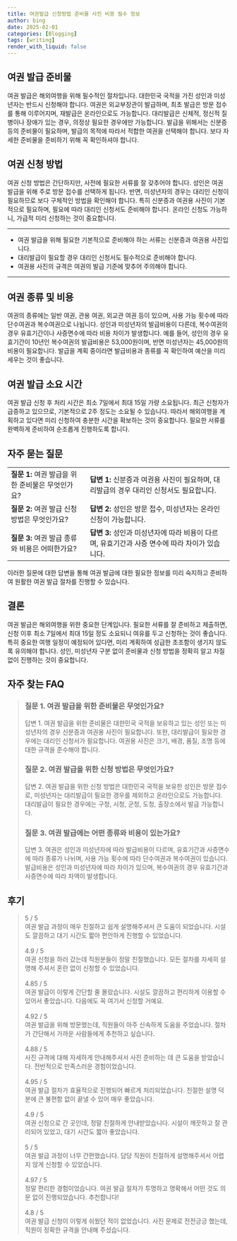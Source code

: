 ```yaml
---
title: 여권발급 신청방법 준비물 사진 비용 필수 정보
author: bing
date: 2025-02-01
categories: [Blogging]
tags: [writing]
render_with_liquid: false
---
```



<h2 id='여권_발급_준비물'>여권 발급 준비물</h2>

<p>여권 발급은 해외여행을 위해 필수적인 절차입니다. 대한민국 국적을 가진 성인과 미성년자는 반드시 신청해야 합니다. 여권은 외교부장관이 발급하며, 최초 발급은 방문 접수를 통해 이루어지며, 재발급은 온라인으로도 가능합니다. 대리발급은 신체적, 정신적 질병이나 장애가 있는 경우, 의정상 필요한 경우에만 가능합니다. 발급을 위해서는 신분증 등의 준비물이 필요하며, 발급의 목적에 따라서 적합한 여권을 선택해야 합니다. 보다 자세한 준비물을 준비하기 위해 꼭 확인하셔야 합니다.</p>

<h2 id='여권_신청_방법'>여권 신청 방법</h2>

<p>여권 신청 방법은 간단하지만, 사전에 필요한 서류를 잘 갖추어야 합니다. 성인은 여권 발급을 위해 주로 방문 접수를 선택하게 됩니다. 반면, 미성년자의 경우는 대리인 신청이 필요하므로 보다 구체적인 방법을 확인해야 합니다. 특히 신분증과 여권용 사진이 기본적으로 필요하며, 필요에 따라 대리인 신청서도 준비해야 합니다. 온라인 신청도 가능하니, 가급적 미리 신청하는 것이 중요합니다.</p>

<hr />

<ul>
    <li>여권 발급을 위해 필요한 기본적으로 준비해야 하는 서류는 신분증과 여권용 사진입니다.</li>
    <li>대리발급이 필요할 경우 대리인 신청서도 필수적으로 준비해야 합니다.</li>
    <li>여권용 사진의 규격은 여권의 발급 기준에 맞추어 주의해야 합니다.</li>
</ul>

<hr />

<h2 id='여권_종류_및_비용'>여권 종류 및 비용</h2>

<p>여권의 종류에는 일반 여권, 관용 여권, 외교관 여권 등이 있으며, 사용 가능 횟수에 따라 단수여권과 복수여권으로 나뉩니다. 성인과 미성년자의 발급비용이 다른데, 복수여권의 경우 유효기간이나 사증면수에 따라 비용 차이가 발생합니다. 예를 들어, 성인의 경우 유효기간이 10년인 복수여권의 발급비용은 53,000원이며, 반면 미성년자는 45,000원의 비용이 필요합니다. 발급을 계획 중이라면 발급비용과 종류를 꼭 확인하여 예산을 미리 세우는 것이 좋습니다.</p>

<h2 id='여권_발급_소요시간'>여권 발급 소요 시간</h2>

<p>여권 발급 신청 후 처리 시간은 최소 7일에서 최대 15일 가량 소요됩니다. 최근 신청자가 급증하고 있으므로, 기본적으로 2주 정도는 소요될 수 있습니다. 따라서 해외여행을 계획하고 있다면 미리 신청하여 충분한 시간을 확보하는 것이 중요합니다. 필요한 서류를 완벽하게 준비하여 순조롭게 진행하도록 합니다.</p>

<h2 id='자주_묻는_질문'>자주 묻는 질문</h2>

<table>
    <tr>
        <td><b>질문 1:</b> 여권 발급을 위한 준비물은 무엇인가요?</td>
        <td><b>답변 1:</b> 신분증과 여권용 사진이 필요하며, 대리발급의 경우 대리인 신청서도 필요합니다.</td>
    </tr>
    <tr>
        <td><b>질문 2:</b> 여권 발급 신청 방법은 무엇인가요?</td>
        <td><b>답변 2:</b> 성인은 방문 접수, 미성년자는 온라인 신청이 가능합니다.</td>
    </tr>
    <tr>
        <td><b>질문 3:</b> 여권 발급 종류와 비용은 어떠한가요?</td>
        <td><b>답변 3:</b> 성인과 미성년자에 따라 비용이 다르며, 유효기간과 사증 면수에 따라 차이가 있습니다.</td>
    </tr>
</table>

<p>이러한 질문에 대한 답변을 통해 여권 발급에 대한 필요한 정보를 미리 숙지하고 준비하여 원활한 여권 발급 절차를 진행할 수 있습니다.</p>

<h2 id='결론'>결론</h2>

<p>여권 발급은 해외여행을 위한 중요한 단계입니다. 필요한 서류를 잘 준비하고 제출하면, 신청 이후 최소 7일에서 최대 15일 정도 소요되니 여유를 두고 신청하는 것이 좋습니다. 특히 중요한 여행 일정이 예정되어 있다면, 미리 계획하여 성급한 초조함이 생기지 않도록 유의해야 합니다. 성인, 미성년자 구분 없이 준비물과 신청 방법을 정확히 알고 차질 없이 진행하는 것이 중요합니다.</p>


<h2 id='자주_찾는_FAQ'>자주 찾는 FAQ</h2>
<div itemscope="" itemtype="https://schema.org/FAQPage"> 
<blockquote> 
<div itemscope="" itemprop="mainEntity" itemtype="https://schema.org/Question"> 
<h3 itemprop="name">질문 1. 여권 발급을 위한 준비물은 무엇인가요?</h3> 
<div itemscope="" itemprop="acceptedAnswer" itemtype="https://schema.org/Answer"> 
<span itemprop="text"> 
<p>답변 1. 여권 발급을 위한 준비물은 대한민국 국적을 보유하고 있는 성인 또는 미성년자의 경우 신분증과 여권용 사진이 필요합니다. 또한, 대리발급이 필요한 경우에는 대리인 신청서가 필요합니다. 여권용 사진은 크기, 배경, 품질, 조명 등에 대한 규격을 준수해야 합니다.</p> 
</span> 
</div> 
</div> 
<div itemscope="" itemprop="mainEntity" itemtype="https://schema.org/Question"> 
<h3 itemprop="name">질문 2. 여권 발급을 위한 신청 방법은 무엇인가요?</h3> 
<div itemscope="" itemprop="acceptedAnswer" itemtype="https://schema.org/Answer"> 
<span itemprop="text"> 
<p>답변 2. 여권 발급을 위한 신청 방법은 대한민국 국적을 보유한 성인은 방문 접수로, 미성년자는 대리발급이 필요한 경우를 제외하고 온라인으로도 가능합니다. 대리발급이 필요한 경우에는 구청, 시청, 군청, 도청, 출장소에서 발급 가능합니다.</p> 
</span> 
</div> 
</div> 
<div itemscope="" itemprop="mainEntity" itemtype="https://schema.org/Question"> 
<h3 itemprop="name">질문 3. 여권 발급에는 어떤 종류와 비용이 있는가요?</h3> 
<div itemscope="" itemprop="acceptedAnswer" itemtype="https://schema.org/Answer"> 
<span itemprop="text"> 
<p>답변 3. 여권은 성인과 미성년자에 따라 발급비용이 다르며, 유효기간과 사증면수에 따라 종류가 나뉘며, 사용 가능 횟수에 따라 단수여권과 복수여권이 있습니다. 발급비용은 성인과 미성년자에 따라 차이가 있으며, 복수여권의 경우 유효기간과 사증면수에 따라 차액이 발생합니다.</p> 
</span> 
</div> 
</div> 
</blockquote> 
</div>
<h2 id='후기'>후기</h2>
<div itemscope itemtype="https://schema.org/Product">
  <blockquote>
  <div itemprop="review" itemscope itemtype="https://schema.org/Review">
      <div itemprop="reviewRating" itemscope itemtype="https://schema.org/Rating"> <span itemprop="ratingValue">5</span> / <span itemprop="bestRating">5</span> </div>
      <span itemprop="reviewBody">여권 발급 과정이 매우 친절하고 쉽게 설명해주셔서 큰 도움이 되었습니다. 시설도 깔끔하고 대기 시간도 짧아 편안하게 진행할 수 있었습니다.</span>
  </div>
  <br>
  <div itemprop="review" itemscope itemtype="https://schema.org/Review">
      <div itemprop="reviewRating" itemscope itemtype="https://schema.org/Rating"> <span itemprop="ratingValue">4.9</span> / <span itemprop="bestRating">5</span> </div>
      <span itemprop="reviewBody">여권 신청을 하러 갔는데 직원분들이 정말 친절했습니다. 모든 절차를 자세히 설명해 주셔서 혼란 없이 신청할 수 있었습니다.</span>
  </div>
  <br>
  <div itemprop="review" itemscope itemtype="https://schema.org/Review">
      <div itemprop="reviewRating" itemscope itemtype="https://schema.org/Rating"> <span itemprop="ratingValue">4.85</span> / <span itemprop="bestRating">5</span> </div>
      <span itemprop="reviewBody">여권 발급이 이렇게 간단할 줄 몰랐습니다. 시설도 깔끔하고 편리하게 이용할 수 있어서 좋았습니다. 다음에도 꼭 여기서 신청할 거예요.</span>
  </div>
  <br>
  <div itemprop="review" itemscope itemtype="https://schema.org/Review">
      <div itemprop="reviewRating" itemscope itemtype="https://schema.org/Rating"> <span itemprop="ratingValue">4.92</span> / <span itemprop="bestRating">5</span> </div>
      <span itemprop="reviewBody">여권 발급을 위해 방문했는데, 직원들이 아주 신속하게 도움을 주었습니다. 절차가 간단해서 가까운 사람들에게 추천하고 싶습니다.</span>
  </div>
  <br>
  <div itemprop="review" itemscope itemtype="https://schema.org/Review">
      <div itemprop="reviewRating" itemscope itemtype="https://schema.org/Rating"> <span itemprop="ratingValue">4.88</span> / <span itemprop="bestRating">5</span> </div>
      <span itemprop="reviewBody">사진 규격에 대해 자세하게 안내해주셔서 사진 준비하는 데 큰 도움을 받았습니다. 전반적으로 만족스러운 경험이었습니다.</span>
  </div>
  <br>
  <div itemprop="review" itemscope itemtype="https://schema.org/Review">
      <div itemprop="reviewRating" itemscope itemtype="https://schema.org/Rating"> <span itemprop="ratingValue">4.95</span> / <span itemprop="bestRating">5</span> </div>
      <span itemprop="reviewBody">여권 발급 절차가 효율적으로 진행되어 빠르게 처리되었습니다. 친절한 설명 덕분에 큰 불편함 없이 끝낼 수 있어 매우 좋았습니다.</span>
  </div>
  <br>
  <div itemprop="review" itemscope itemtype="https://schema.org/Review">
      <div itemprop="reviewRating" itemscope itemtype="https://schema.org/Rating"> <span itemprop="ratingValue">4.9</span> / <span itemprop="bestRating">5</span> </div>
      <span itemprop="reviewBody">여권 신청으로 간 곳인데, 정말 친절하게 안내받았습니다. 시설이 깨끗하고 잘 관리되어 있었고, 대기 시간도 짧아 좋았습니다.</span>
  </div>
  <br>
  <div itemprop="review" itemscope itemtype="https://schema.org/Review">
      <div itemprop="reviewRating" itemscope itemtype="https://schema.org/Rating"> <span itemprop="ratingValue">5</span> / <span itemprop="bestRating">5</span> </div>
      <span itemprop="reviewBody">여권 발급 과정이 너무 간편했습니다. 담당 직원이 친절하게 설명해주셔서 어렵지 않게 신청할 수 있었습니다.</span>
  </div>
  <br>
  <div itemprop="review" itemscope itemtype="https://schema.org/Review">
      <div itemprop="reviewRating" itemscope itemtype="https://schema.org/Rating"> <span itemprop="ratingValue">4.97</span> / <span itemprop="bestRating">5</span> </div>
      <span itemprop="reviewBody">정말 편리한 경험이었습니다. 여권 발급 절차가 투명하고 명확해서 어떤 것도 의문 없이 진행되었습니다. 추천합니다!</span>
  </div>
  <br>
  <div itemprop="review" itemscope itemtype="https://schema.org/Review">
      <div itemprop="reviewRating" itemscope itemtype="https://schema.org/Rating"> <span itemprop="ratingValue">4.8</span> / <span itemprop="bestRating">5</span> </div>
      <span itemprop="reviewBody">여권 발급 신청이 이렇게 쉬웠던 적이 없었습니다. 사진 문제로 전전긍긍 했는데, 직원이 정확한 규격을 안내해 주셨습니다.</span>
  </div>
  </blockquote>
</div>
